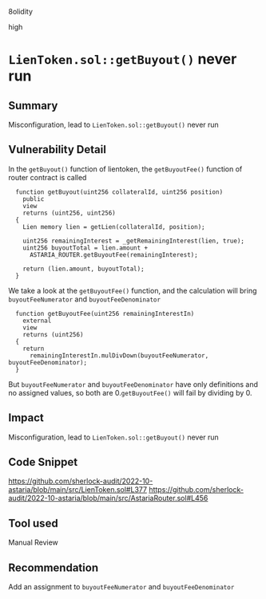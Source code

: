 8olidity

high

# `LienToken.sol::getBuyout()` never run

## Summary
Misconfiguration, lead to `LienToken.sol::getBuyout()` never run
## Vulnerability Detail
In the `getBuyout()` function of lientoken, the `getBuyoutFee()` function of router contract is called

```solidity
  function getBuyout(uint256 collateralId, uint256 position)
    public
    view
    returns (uint256, uint256)
  {
    Lien memory lien = getLien(collateralId, position);

    uint256 remainingInterest = _getRemainingInterest(lien, true);
    uint256 buyoutTotal = lien.amount +
      ASTARIA_ROUTER.getBuyoutFee(remainingInterest);

    return (lien.amount, buyoutTotal);
  }
```

We take a look at the `getBuyoutFee()` function, and the calculation will bring `buyoutFeeNumerator` and `buyoutFeeDenominator`
```solidity
  function getBuyoutFee(uint256 remainingInterestIn)
    external
    view
    returns (uint256)
  {
    return
      remainingInterestIn.mulDivDown(buyoutFeeNumerator, buyoutFeeDenominator);
  }
```
But `buyoutFeeNumerator` and `buyoutFeeDenominator` have only definitions and no assigned values, so both are 0.`getBuyoutFee()` will fail by dividing by 0.

## Impact
Misconfiguration, lead to `LienToken.sol::getBuyout()` never run
## Code Snippet
https://github.com/sherlock-audit/2022-10-astaria/blob/main/src/LienToken.sol#L377
https://github.com/sherlock-audit/2022-10-astaria/blob/main/src/AstariaRouter.sol#L456
## Tool used

Manual Review

## Recommendation
Add an assignment to `buyoutFeeNumerator` and `buyoutFeeDenominator`